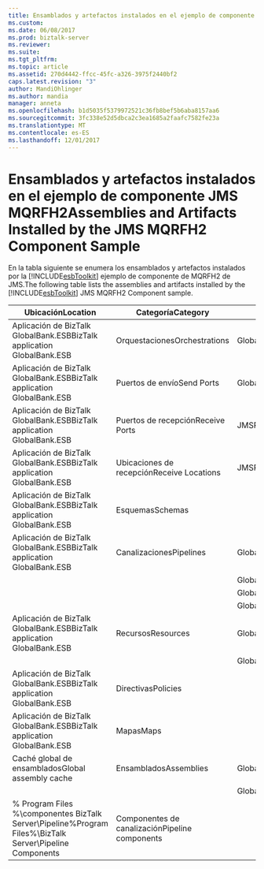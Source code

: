 ```yaml
---
title: Ensamblados y artefactos instalados en el ejemplo de componente JMS MQRFH2 | Documentos de Microsoft
ms.custom: 
ms.date: 06/08/2017
ms.prod: biztalk-server
ms.reviewer: 
ms.suite: 
ms.tgt_pltfrm: 
ms.topic: article
ms.assetid: 270d4442-ffcc-45fc-a326-3975f2440bf2
caps.latest.revision: "3"
author: MandiOhlinger
ms.author: mandia
manager: anneta
ms.openlocfilehash: b1d5035f5379972521c36fb8bef5b6aba8157aa6
ms.sourcegitcommit: 3fc338e52d5dbca2c3ea1685a2faafc7582fe23a
ms.translationtype: MT
ms.contentlocale: es-ES
ms.lasthandoff: 12/01/2017
---
```

# <a name="assemblies-and-artifacts-installed-by-the-jms-mqrfh2-component-sample"></a><span data-ttu-id="68b7c-102">Ensamblados y artefactos instalados en el ejemplo de componente JMS MQRFH2</span><span class="sxs-lookup"><span data-stu-id="68b7c-102">Assemblies and Artifacts Installed by the JMS MQRFH2 Component Sample</span></span>
<span data-ttu-id="68b7c-103">En la tabla siguiente se enumera los ensamblados y artefactos instalados por la [!INCLUDE[esbToolkit](../includes/esbtoolkit-md.md)] ejemplo de componente de MQRFH2 de JMS.</span><span class="sxs-lookup"><span data-stu-id="68b7c-103">The following table lists the assemblies and artifacts installed by the [!INCLUDE[esbToolkit](../includes/esbtoolkit-md.md)] JMS MQRFH2 Component sample.</span></span>  
  
|<span data-ttu-id="68b7c-104">Ubicación</span><span class="sxs-lookup"><span data-stu-id="68b7c-104">Location</span></span>|<span data-ttu-id="68b7c-105">Categoría</span><span class="sxs-lookup"><span data-stu-id="68b7c-105">Category</span></span>|<span data-ttu-id="68b7c-106">Nombre y versión del componente</span><span class="sxs-lookup"><span data-stu-id="68b7c-106">Name and version of the component</span></span>|  
|--------------|--------------|---------------------------------------|  
|<span data-ttu-id="68b7c-107">Aplicación de BizTalk GlobalBank.ESB</span><span class="sxs-lookup"><span data-stu-id="68b7c-107">BizTalk application GlobalBank.ESB</span></span>|<span data-ttu-id="68b7c-108">Orquestaciones</span><span class="sxs-lookup"><span data-stu-id="68b7c-108">Orchestrations</span></span>|<span data-ttu-id="68b7c-109">GlobalBank.ESB.JMS.Processes.JMSRouter</span><span class="sxs-lookup"><span data-stu-id="68b7c-109">GlobalBank.ESB.JMS.Processes.JMSRouter</span></span>|  
|<span data-ttu-id="68b7c-110">Aplicación de BizTalk GlobalBank.ESB</span><span class="sxs-lookup"><span data-stu-id="68b7c-110">BizTalk application GlobalBank.ESB</span></span>|<span data-ttu-id="68b7c-111">Puertos de envío</span><span class="sxs-lookup"><span data-stu-id="68b7c-111">Send Ports</span></span>|<span data-ttu-id="68b7c-112">GlobalBank.ESB.JMS.Processes_1.0.0.0_GlobalBank.ESB.JMS.Processes.JMSRouter_DestinationProcessing_c2c8b2b87f54180a</span><span class="sxs-lookup"><span data-stu-id="68b7c-112">GlobalBank.ESB.JMS.Processes_1.0.0.0_GlobalBank.ESB.JMS.Processes.JMSRouter_DestinationProcessing_c2c8b2b87f54180a</span></span>|  
|<span data-ttu-id="68b7c-113">Aplicación de BizTalk GlobalBank.ESB</span><span class="sxs-lookup"><span data-stu-id="68b7c-113">BizTalk application GlobalBank.ESB</span></span>|<span data-ttu-id="68b7c-114">Puertos de recepción</span><span class="sxs-lookup"><span data-stu-id="68b7c-114">Receive Ports</span></span>|<span data-ttu-id="68b7c-115">JMSRouter.MessageProcessing</span><span class="sxs-lookup"><span data-stu-id="68b7c-115">JMSRouter.MessageProcessing</span></span>|  
|<span data-ttu-id="68b7c-116">Aplicación de BizTalk GlobalBank.ESB</span><span class="sxs-lookup"><span data-stu-id="68b7c-116">BizTalk application GlobalBank.ESB</span></span>|<span data-ttu-id="68b7c-117">Ubicaciones de recepción</span><span class="sxs-lookup"><span data-stu-id="68b7c-117">Receive Locations</span></span>|<span data-ttu-id="68b7c-118">JMSRouter.MessageProcessing_MQS</span><span class="sxs-lookup"><span data-stu-id="68b7c-118">JMSRouter.MessageProcessing_MQS</span></span>|  
|<span data-ttu-id="68b7c-119">Aplicación de BizTalk GlobalBank.ESB</span><span class="sxs-lookup"><span data-stu-id="68b7c-119">BizTalk application GlobalBank.ESB</span></span>|<span data-ttu-id="68b7c-120">Esquemas</span><span class="sxs-lookup"><span data-stu-id="68b7c-120">Schemas</span></span>||  
|<span data-ttu-id="68b7c-121">Aplicación de BizTalk GlobalBank.ESB</span><span class="sxs-lookup"><span data-stu-id="68b7c-121">BizTalk application GlobalBank.ESB</span></span>|<span data-ttu-id="68b7c-122">Canalizaciones</span><span class="sxs-lookup"><span data-stu-id="68b7c-122">Pipelines</span></span>|<span data-ttu-id="68b7c-123">GlobalBank.ESB.JMS.Pipelines.JMS_PassthroughReceive versión 1.0.0.0</span><span class="sxs-lookup"><span data-stu-id="68b7c-123">GlobalBank.ESB.JMS.Pipelines.JMS_PassthroughReceive Version 1.0.0.0</span></span>|  
|||<span data-ttu-id="68b7c-124">GlobalBank.ESB.JMS.Pipelines.JMS_PassthroughSend versión 1.0.0.0</span><span class="sxs-lookup"><span data-stu-id="68b7c-124">GlobalBank.ESB.JMS.Pipelines.JMS_PassthroughSend Version 1.0.0.0</span></span>|  
|||<span data-ttu-id="68b7c-125">GlobalBank.ESB.JMS.Pipelines.JMS_XMLReceive versión 1.0.0.0</span><span class="sxs-lookup"><span data-stu-id="68b7c-125">GlobalBank.ESB.JMS.Pipelines.JMS_XMLReceive Version 1.0.0.0</span></span>|  
|||<span data-ttu-id="68b7c-126">GlobalBank.ESB.JMS.Pipelines.JMS_XMLSend versión 1.0.0.0</span><span class="sxs-lookup"><span data-stu-id="68b7c-126">GlobalBank.ESB.JMS.Pipelines.JMS_XMLSend Version 1.0.0.0</span></span>|  
|<span data-ttu-id="68b7c-127">Aplicación de BizTalk GlobalBank.ESB</span><span class="sxs-lookup"><span data-stu-id="68b7c-127">BizTalk application GlobalBank.ESB</span></span>|<span data-ttu-id="68b7c-128">Recursos</span><span class="sxs-lookup"><span data-stu-id="68b7c-128">Resources</span></span>|<span data-ttu-id="68b7c-129">GlobalBank.ESB.JMS.Pipelines versión 1.0.0.0</span><span class="sxs-lookup"><span data-stu-id="68b7c-129">GlobalBank.ESB.JMS.Pipelines Version 1.0.0.0</span></span>|  
|||<span data-ttu-id="68b7c-130">GlobalBank.ESB.JMS.Processes versión 1.0.0.0</span><span class="sxs-lookup"><span data-stu-id="68b7c-130">GlobalBank.ESB.JMS.Processes Version 1.0.0.0</span></span>|  
|<span data-ttu-id="68b7c-131">Aplicación de BizTalk GlobalBank.ESB</span><span class="sxs-lookup"><span data-stu-id="68b7c-131">BizTalk application GlobalBank.ESB</span></span>|<span data-ttu-id="68b7c-132">Directivas</span><span class="sxs-lookup"><span data-stu-id="68b7c-132">Policies</span></span>||  
|<span data-ttu-id="68b7c-133">Aplicación de BizTalk GlobalBank.ESB</span><span class="sxs-lookup"><span data-stu-id="68b7c-133">BizTalk application GlobalBank.ESB</span></span>|<span data-ttu-id="68b7c-134">Mapas</span><span class="sxs-lookup"><span data-stu-id="68b7c-134">Maps</span></span>||  
|<span data-ttu-id="68b7c-135">Caché global de ensamblados</span><span class="sxs-lookup"><span data-stu-id="68b7c-135">Global assembly cache</span></span>|<span data-ttu-id="68b7c-136">Ensamblados</span><span class="sxs-lookup"><span data-stu-id="68b7c-136">Assemblies</span></span>|<span data-ttu-id="68b7c-137">GlobalBank.ESB.JMS.Pipelines versión 1.0.0.0</span><span class="sxs-lookup"><span data-stu-id="68b7c-137">GlobalBank.ESB.JMS.Pipelines Version 1.0.0.0</span></span>|  
|||<span data-ttu-id="68b7c-138">GlobalBank.ESB.JMS.Processes versión 1.0.0.0</span><span class="sxs-lookup"><span data-stu-id="68b7c-138">GlobalBank.ESB.JMS.Processes Version 1.0.0.0</span></span>|  
|<span data-ttu-id="68b7c-139">% Program Files %\\componentes BizTalk Server\Pipeline</span><span class="sxs-lookup"><span data-stu-id="68b7c-139">%Program Files%\\BizTalk Server\Pipeline Components</span></span>|<span data-ttu-id="68b7c-140">Componentes de canalización</span><span class="sxs-lookup"><span data-stu-id="68b7c-140">Pipeline components</span></span>||
